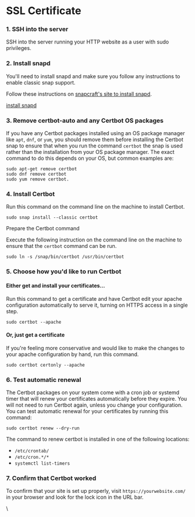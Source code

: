 # SSL Certificate

### 1. SSH into the server

SSH into the server running your HTTP website as a user with sudo privileges.

### 2. Install snapd

You'll need to install snapd and make sure you follow any instructions to enable classic snap support.

Follow these instructions on [snapcraft's site to install snapd](https://snapcraft.io/docs/installing-snapd/).

[install snapd](https://snapcraft.io/docs/installing-snapd/)

### 3. Remove certbot-auto and any Certbot OS packages

If you have any Certbot packages installed using an OS package manager like `apt`, `dnf`, or `yum`, you should remove them before installing the Certbot snap to ensure that when you run the command `certbot` the snap is used rather than the installation from your OS package manager. The exact command to do this depends on your OS, but common examples are:

```
sudo apt-get remove certbot
sudo dnf remove certbot
sudo yum remove certbot.
```

### 4. Install Certbot

Run this command on the command line on the machine to install Certbot.

```
sudo snap install --classic certbot
```

Prepare the Certbot command

Execute the following instruction on the command line on the machine to ensure that the `certbot` command can be run.

```
sudo ln -s /snap/bin/certbot /usr/bin/certbot
```

### 5. Choose how you'd like to run Certbot

#### Either get and install your certificates...

Run this command to get a certificate and have Certbot edit your apache configuration automatically to serve it, turning on HTTPS access in a single step.

```
sudo certbot --apache
```

#### Or, just get a certificate

If you're feeling more conservative and would like to make the changes to your apache configuration by hand, run this command.

```
sudo certbot certonly --apache
```

### 6. Test automatic renewal

The Certbot packages on your system come with a cron job or systemd timer that will renew your certificates automatically before they expire. You will not need to run Certbot again, unless you change your configuration. You can test automatic renewal for your certificates by running this command:

```
sudo certbot renew --dry-run
```

The command to renew certbot is installed in one of the following locations:

* `/etc/crontab/`
* `/etc/cron.*/*`
* `systemctl list-timers`

### 7. Confirm that Certbot worked

To confirm that your site is set up properly, visit `https://yourwebsite.com/` in your browser and look for the lock icon in the URL bar.

\
